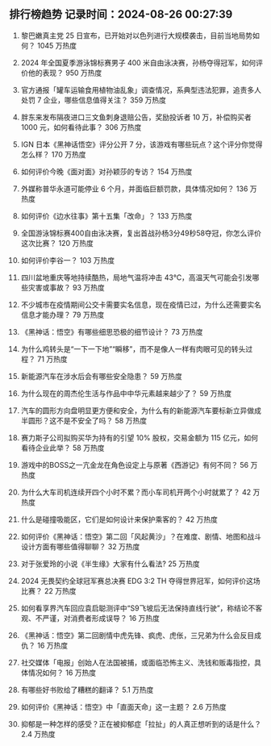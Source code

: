 
## 排行榜趋势 记录时间：2024-08-26 00:27:39
  
  1. 黎巴嫩真主党 25 日宣布，已开始对以色列进行大规模袭击，目前当地局势如何？ 1045 万热度
    
  2. 2024 年全国夏季游泳锦标赛男子 400 米自由泳决赛，孙杨夺得冠军，如何评价他的表现？ 950 万热度
    
  3. 官方通报「罐车运输食用植物油乱象」调查情况，系典型违法犯罪，追责多人处罚 7 企业，哪些信息值得关注？ 359 万热度
    
  4. 胖东来发布隔夜进口三文鱼刺身退赔公告，奖励投诉者 10 万，补偿购买者 1000 元，如何看待此事？ 306 万热度
    
  5. IGN 日本《黑神话悟空》评分公开 7 分，该游戏有哪些玩点？这个评分你觉得怎么样？ 170 万热度
    
  6. 如何评价今晚《面对面》对孙颖莎的专访？ 154 万热度
    
  7. 外媒称普华永道可能停业 6 个月，并面临巨额罚款，具体情况如何？ 136 万热度
    
  8. 如何评价《边水往事》第十五集「改命」？ 133 万热度
    
  9. 全国游泳锦标赛400自由泳决赛，复出首战孙杨3分49秒58夺冠，你怎么评价这次比赛？ 120 万热度
    
  10. 如何评价李谷一？ 103 万热度
    
  11. 四川盆地重庆等地持续酷热，局地气温将冲击 43℃，高温天气可能会引发哪些灾害或事故？ 93 万热度
    
  12. 不少城市在疫情期间公交卡需要实名信息，现在疫情已过，为什么还需要实名信息才能办理？ 79 万热度
    
  13. 《黑神话：悟空》有哪些细思恐极的细节设计？ 73 万热度
    
  14. 为什么鸡转头是“一下一下地”“瞬移”，而不是像人一样有肉眼可见的转头过程？ 71 万热度
    
  15. 新能源汽车在涉水后会有哪些安全隐患？ 59 万热度
    
  16. 为什么现在的周杰伦生活与作品中中华元素越来越少了？ 59 万热度
    
  17. 汽车的圆形方向盘明显更方便和安全，为什么有的新能源汽车要标新立异做成半圆形？这不是不安全了吗？ 58 万热度
    
  18. 赛力斯子公司拟购买华为持有的引望 10% 股权，交易金额为 115 亿元，如何看待企业此举？ 58 万热度
    
  19. 游戏中的BOSS之一亢金龙在角色设定上与原著《西游记》有何不同？ 56 万热度
    
  20. 为什么大车司机连续开四个小时不累？而小车司机开两个小时就累了？ 42 万热度
    
  21. 什么是碰撞吸能区，它们是如何设计来保护乘客的？ 42 万热度
    
  22. 如何评价《黑神话：悟空》第二回「风起黄沙」？在难度、剧情、地图和战斗设计方面有哪些值得聊聊？ 32 万热度
    
  23. 对于张爱玲的小说《半生缘》大家有什么看法? 25 万热度
    
  24. 2024 无畏契约全球冠军赛总决赛 EDG 3:2 TH 夺得世界冠军，如何评价这场比赛？ 22 万热度
    
  25. 如何看享界汽车回应袁启聪测评中“S9飞坡后无法保持直线行驶”，称结论不客观、不严谨，对消费者形成误导？ 16 万热度
    
  26. 《黑神话：悟空》第二回剧情中虎先锋、疯虎、虎伥，三兄弟为什么会反目成仇？ 16 万热度
    
  27. 社交媒体「电报」创始人在法国被捕，或面临恐怖主义、洗钱和贩毒指控，具体情况如何？ 16 万热度
    
  28. 有哪些好书败给了糟糕的翻译？ 5.1 万热度
    
  29. 如何评价《黑神话：悟空》中「直面天命」这一主题？ 2.6 万热度
    
  30. 抑郁是一种怎样的感受？正在被抑郁症「拉扯」的人真正想听到的话是什么？ 2.4 万热度
    